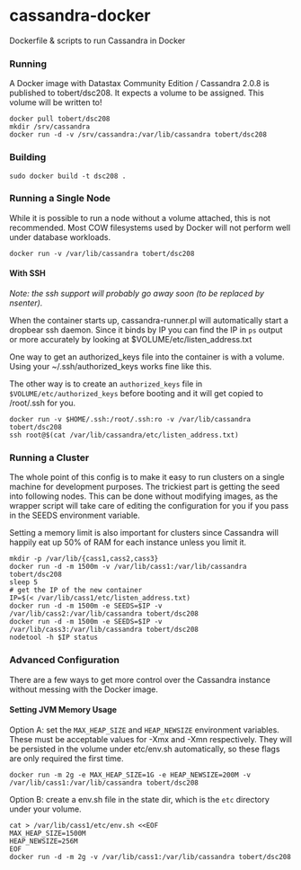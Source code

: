 cassandra-docker
================

Dockerfile &amp; scripts to run Cassandra in Docker

### Running

A Docker image with Datastax Community Edition / Cassandra 2.0.8 is published
to tobert/dsc208. It expects a volume to be assigned. This volume will be
written to!

```
docker pull tobert/dsc208
mkdir /srv/cassandra
docker run -d -v /srv/cassandra:/var/lib/cassandra tobert/dsc208
```

### Building

`sudo docker build -t dsc208 .`

### Running a Single Node

While it is possible to run a node without a volume attached,
this is not recommended. Most COW filesystems used by Docker
will not perform well under database workloads.

`docker run -v /var/lib/cassandra tobert/dsc208`

#### With SSH

_Note: the ssh support will probably go away soon (to be replaced by nsenter)._

When the container starts up, cassandra-runner.pl will automatically
start a dropbear ssh daemon. Since it binds by IP you can find the
IP in `ps` output or more accurately by looking at $VOLUME/etc/listen_address.txt

One way to get an authorized_keys file into the container
is with a volume. Using your ~/.ssh/authorized_keys works fine like
this.

The other way is to create an `authorized_keys` file in `$VOLUME/etc/authorized_keys`
before booting and it will get copied to /root/.ssh for you.

```
docker run -v $HOME/.ssh:/root/.ssh:ro -v /var/lib/cassandra tobert/dsc208
ssh root@$(cat /var/lib/cassandra/etc/listen_address.txt)
```

### Running a Cluster

The whole point of this config is to make it easy to run clusters on
a single machine for development purposes. The trickiest part is
getting the seed into following nodes. This can be done without
modifying images, as the wrapper script will take care of editing
the configuration for you if you pass in the SEEDS environment variable.

Setting a memory limit is also important for clusters since Cassandra
will happily eat up 50% of RAM for each instance unless you limit it.

```
mkdir -p /var/lib/{cass1,cass2,cass3}
docker run -d -m 1500m -v /var/lib/cass1:/var/lib/cassandra tobert/dsc208
sleep 5
# get the IP of the new container
IP=$(< /var/lib/cass1/etc/listen_address.txt)
docker run -d -m 1500m -e SEEDS=$IP -v /var/lib/cass2:/var/lib/cassandra tobert/dsc208
docker run -d -m 1500m -e SEEDS=$IP -v /var/lib/cass3:/var/lib/cassandra tobert/dsc208
nodetool -h $IP status
```

### Advanced Configuration

There are a few ways to get more control over the Cassandra instance without
messing with the Docker image.

#### Setting JVM Memory Usage

Option A: set the `MAX_HEAP_SIZE` and `HEAP_NEWSIZE` environment variables. These
must be acceptable values for -Xmx and -Xmn respectively. They will be persisted
in the volume under etc/env.sh automatically, so these flags are only required
the first time.

```
docker run -m 2g -e MAX_HEAP_SIZE=1G -e HEAP_NEWSIZE=200M -v /var/lib/cass1:/var/lib/cassandra tobert/dsc208
```

Option B: create a env.sh file in the state dir, which is the `etc` directory
under your volume.

```
cat > /var/lib/cass1/etc/env.sh <<EOF
MAX_HEAP_SIZE=1500M
HEAP_NEWSIZE=256M
EOF
docker run -d -m 2g -v /var/lib/cass1:/var/lib/cassandra tobert/dsc208
```
